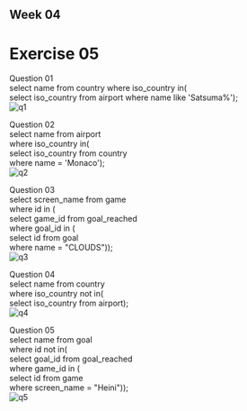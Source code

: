 ## Week 04

# Exercise 05

Question 01<br>
select name from country where iso_country in(<br>
select iso_country from airport where name like 'Satsuma%');<br>
![q1](https://github.com/user-attachments/assets/7602883b-9ff1-4e9e-8125-c4868613bbf2)

Question 02<br>
select name from airport<br>
where iso_country in(<br>
select iso_country from country<br>
where name = 'Monaco');<br>
![q2](https://github.com/user-attachments/assets/7b119c3c-674a-475e-8267-312d0014d891)

Question 03<br>
select screen_name from game<br>
where id in (<br>
select game_id from goal_reached<br>
where goal_id in (<br>
select id from goal<br>
where name = "CLOUDS"));<br>
![q3](https://github.com/user-attachments/assets/61dbbfee-6eab-4793-b64f-b4a9cb569f49)

Question 04<br>
select name from country<br>
where iso_country not in(<br>
select iso_country from airport);<br>
![q4](https://github.com/user-attachments/assets/b1228ad5-1e70-4eb1-ad2c-7a5065763b2d)

Question 05<br>
select name from goal<br>
where id not in(<br>
select goal_id from goal_reached<br>
where game_id in (<br>
select id from game<br>
where screen_name = "Heini"));<br>
![q5](https://github.com/user-attachments/assets/1693e980-71c8-4c61-8538-077186aa99d6)
